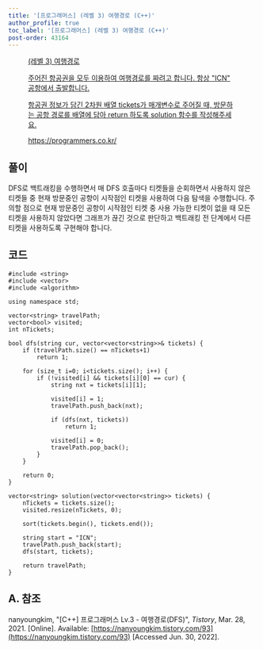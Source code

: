 ```yaml
---
title: '[프로그래머스] (레벨 3) 여행경로 (C++)'
author_profile: true
toc_label: '[프로그래머스] (레벨 3) 여행경로 (C++)'
post-order: 43164
---
```


<figure data-ke-type="opengraph"><a href="https://programmers.co.kr/learn/courses/30/lessons/43164" data-source-url="https://programmers.co.kr/learn/courses/30/lessons/43164">
<div class="og-image" style="background-image: url('https://drive.google.com/uc?export=view&id=1J7HqHQeh0rWbRtmHtU9-1E36gTRhJX8N');"></div>
<div class="og-text">
<p class="og-title">(레벨 3) 여행경로</p>
<p class="og-desc">주어진 항공권을 모두 이용하여 여행경로를 짜려고 합니다. 항상 "ICN" 공항에서 출발합니다.

항공권 정보가 담긴 2차원 배열 tickets가 매개변수로 주어질 때, 방문하는 공항 경로를 배열에 담아 return 하도록 solution 함수를 작성해주세요.</p>
<p class="og-host">https://programmers.co.kr/</p></div></a></figure>

## 풀이
DFS로 백트래킹을 수행하면서 매 DFS 호출마다 티켓들을 순회하면서 사용하지 않은 티켓들 중 현재 방문중인 공항이 시작점인 티켓을 사용하여 다음 탐색을 수행합니다. 주의할 점으로 현재 방문중인 공항이 시작점인 티켓 중 사용 가능한 티켓이 없을 때 모든 티켓을 사용하지 않았다면 그래프가 끊긴 것으로 판단하고 백트래킹 전 단계에서 다른 티켓을 사용하도록 구현해야 합니다.

## 코드
```cpp::lineons
#include <string>
#include <vector>
#include <algorithm>

using namespace std;

vector<string> travelPath;
vector<bool> visited;
int nTickets;

bool dfs(string cur, vector<vector<string>>& tickets) {    
    if (travelPath.size() == nTickets+1)
        return 1;
    
    for (size_t i=0; i<tickets.size(); i++) {
        if (!visited[i] && tickets[i][0] == cur) {
            string nxt = tickets[i][1];
            
            visited[i] = 1;
            travelPath.push_back(nxt);
            
            if (dfs(nxt, tickets))
                return 1;
            
            visited[i] = 0;
            travelPath.pop_back();
        }
    }
    
    return 0;
}

vector<string> solution(vector<vector<string>> tickets) {
    nTickets = tickets.size();
    visited.resize(nTickets, 0);
    
    sort(tickets.begin(), tickets.end());
    
    string start = "ICN";
    travelPath.push_back(start);
    dfs(start, tickets);
    
    return travelPath;
}
```

## A. 참조
nanyoungkim, "[C++] 프로그래머스 Lv.3 - 여행경로(DFS)", *Tistory*, Mar. 28, 2021. [Online]. Available: [https://nanyoungkim.tistory.com/93](https://nanyoungkim.tistory.com/93) [Accessed Jun. 30, 2022].
